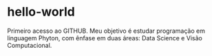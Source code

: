 # hello-world
Primeiro acesso ao GITHUB. Meu objetivo é estudar programação em linguagem Phyton, com ênfase em duas áreas: Data Science e Visão Computacional.
